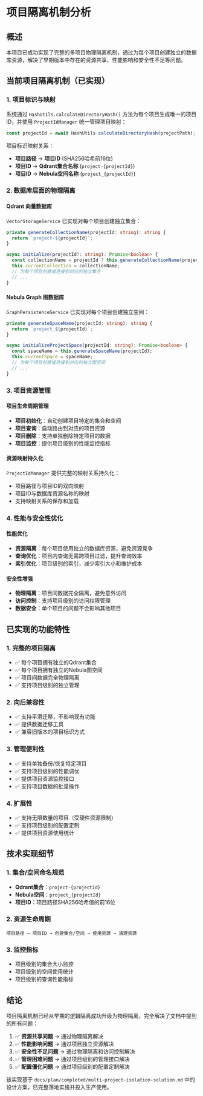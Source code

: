 # 项目隔离机制分析

## 概述

本项目已成功实现了完整的多项目物理隔离机制，通过为每个项目创建独立的数据库资源，解决了早期版本中存在的资源共享、性能影响和安全性不足等问题。

## 当前项目隔离机制（已实现）

### 1. 项目标识与映射
系统通过 `HashUtils.calculateDirectoryHash()` 方法为每个项目生成唯一的项目ID，并使用 `ProjectIdManager` 统一管理项目映射：

```typescript
const projectId = await HashUtils.calculateDirectoryHash(projectPath);
```

项目标识映射关系：
- **项目路径** → **项目ID** (SHA256哈希前16位)
- **项目ID** → **Qdrant集合名称** (`project-{projectId}`)
- **项目ID** → **Nebula空间名称** (`project_{projectId}`)

### 2. 数据库层面的物理隔离

#### Qdrant 向量数据库
`VectorStorageService` 已实现对每个项目创建独立集合：

```typescript
private generateCollectionName(projectId: string): string {
  return `project-${projectId}`;
}

async initialize(projectId?: string): Promise<boolean> {
  const collectionName = projectId ? this.generateCollectionName(projectId) : this.config.collectionName;
  this.currentCollection = collectionName;
  // 为每个项目创建或连接到对应的独立集合
  // ...
}
```

#### Nebula Graph 图数据库
`GraphPersistenceService` 已实现对每个项目创建独立空间：

```typescript
private generateSpaceName(projectId: string): string {
  return `project_${projectId}`;
}

async initializeProjectSpace(projectId: string): Promise<boolean> {
  const spaceName = this.generateSpaceName(projectId);
  this.currentSpace = spaceName;
  // 为每个项目创建或连接到对应的独立图空间
  // ...
}
```

### 3. 项目资源管理

#### 项目生命周期管理
- **项目初始化**：自动创建项目特定的集合和空间
- **项目查询**：自动路由到对应的项目资源
- **项目删除**：支持单独删除特定项目的数据
- **项目监控**：提供项目级别的性能监控指标

#### 资源映射持久化
`ProjectIdManager` 提供完整的映射关系持久化：
- 项目路径与项目ID的双向映射
- 项目ID与数据库资源名称的映射
- 支持映射关系的保存和加载

### 4. 性能与安全性优化

#### 性能优化
- **资源隔离**：每个项目使用独立的数据库资源，避免资源竞争
- **查询优化**：项目内查询无需跨项目过滤，提升查询效率
- **索引优化**：项目级别的索引，减少索引大小和维护成本

#### 安全性增强
- **物理隔离**：项目间数据完全隔离，避免意外访问
- **访问控制**：支持项目级别的访问权限管理
- **数据安全**：单个项目的问题不会影响其他项目

## 已实现的功能特性

### 1. 完整的项目隔离
- ✅ 每个项目拥有独立的Qdrant集合
- ✅ 每个项目拥有独立的Nebula图空间
- ✅ 项目间数据完全物理隔离
- ✅ 支持项目级别的独立管理

### 2. 向后兼容性
- ✅ 支持平滑迁移，不影响现有功能
- ✅ 提供数据迁移工具
- ✅ 兼容旧版本的项目标识方式

### 3. 管理便利性
- ✅ 支持单独备份/恢复特定项目
- ✅ 支持项目级别的性能调优
- ✅ 提供项目资源监控接口
- ✅ 支持项目数据的批量操作

### 4. 扩展性
- ✅ 支持无限数量的项目（受硬件资源限制）
- ✅ 支持项目级别的配置定制
- ✅ 提供项目资源使用统计

## 技术实现细节

### 1. 集合/空间命名规范
- **Qdrant集合**：`project-{projectId}`
- **Nebula空间**：`project_{projectId}`
- **项目ID**：项目路径SHA256哈希值的前16位

### 2. 资源生命周期
```
项目路径 → 项目ID → 创建集合/空间 → 使用资源 → 清理资源
```

### 3. 监控指标
- 项目级别的集合大小监控
- 项目级别的空间使用统计
- 项目级别的查询性能指标

## 结论

项目隔离机制已经从早期的逻辑隔离成功升级为物理隔离，完全解决了文档中提到的所有问题：

1. ✅ **资源共享问题** → 通过物理隔离解决
2. ✅ **性能影响问题** → 通过项目独立资源解决
3. ✅ **安全性不足问题** → 通过物理隔离和访问控制解决
4. ✅ **管理困难问题** → 通过项目级别的管理接口解决
5. ✅ **配置僵化问题** → 通过项目级别的配置定制解决

该实现基于 `docs/plan/completed/multi-project-isolation-solution.md` 中的设计方案，已完整落地实施并投入生产使用。